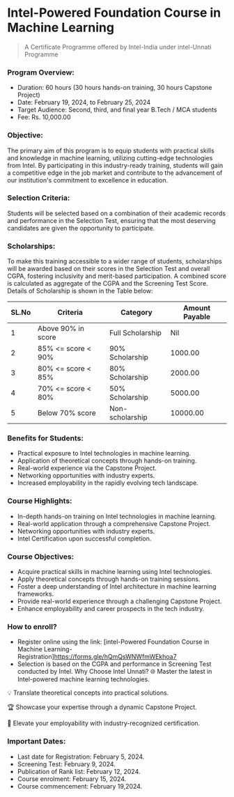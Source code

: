 # Intel-Powered Foundation Course in Machine Learning
> A Certificate Programme offered by Intel-India under intel-Unnati Programme

### Program Overview:

* Duration: 60 hours (30 hours hands-on training, 30 hours Capstone Project)
* Date: February 19, 2024, to February 25, 2024
* Target Audience: Second, third, and final year B.Tech / MCA students
* Fee: Rs. 10,000.00
### Objective:
The primary aim of this program is to equip students with practical skills and knowledge in machine learning, utilizing cutting-edge technologies from Intel. By participating in this industry-ready training, students will gain a competitive edge in the job market and contribute to the advancement of our institution's commitment to excellence in education.

### Selection Criteria:
Students will be selected based on a combination of their academic records and performance in the Selection Test, ensuring that the most deserving candidates are given the opportunity to participate.

### Scholarships:
To make this training accessible to a wider range of students, scholarships will be awarded based on their scores in the Selection Test and overall CGPA, fostering inclusivity and merit-based participation. A combined score is calculated as aggregate of the CGPA and the Screening Test Score. Details of Scholarship is shown in the Table below:


| SL.No | Criteria             | Category           | Amount Payable |
|-------|----------------------|--------------------|-----------------|
| 1     | Above 90% in score   | Full Scholarship   | Nil             |
| 2     | 85% <= score < 90%  | 90% Scholarship    | 1000.00         |
| 3     | 80% <= score < 85%   | 80% Scholarship    | 2000.00         |
| 4     | 70% <= score < 80%   | 50% Scholarship    | 5000.00         |
| 5     | Below 70% score      | Non-scholarship    | 10000.00        |

### Benefits for Students:

* Practical exposure to Intel technologies in machine learning.
* Application of theoretical concepts through hands-on training.
* Real-world experience via the Capstone Project.
* Networking opportunities with industry experts.
* Increased employability in the rapidly evolving tech landscape.

### Course Highlights:
*	In-depth hands-on training on Intel technologies in machine learning.
*	Real-world application through a comprehensive Capstone Project.
*	Networking opportunities with industry experts.
*	Intel Certification upon successful completion.

### Course Objectives:
*	Acquire practical skills in machine learning using Intel technologies.
*	Apply theoretical concepts through hands-on training sessions.
*	Foster a deep understanding of Intel architecture in machine learning frameworks.
*	Provide real-world experience through a challenging Capstone Project.
*	Enhance employability and career prospects in the tech industry.

### How to enroll?
* 	Register online using the link: [intel-Powered Foundation Course in Machine Learning- Registration]<https://forms.gle/hQmQsWNWfmWEkhoa7>
* 	Selection is based on the CGPA and performance in Screening Test conducted by Intel.
Why Choose Intel Unnati?
🌐 Master the latest in Intel-powered machine learning technologies.

💡 Translate theoretical concepts into practical solutions.

🏆 Showcase your expertise through a dynamic Capstone Project.

🚀 Elevate your employability with industry-recognized certification.

### Important Dates:

* Last date for Registration: February 5, 2024.
* Screening Test: February 9, 2024.
* Publication of Rank list: February 12, 2024.
* Course enrolment: February 15, 2024.
* Course commencement: February 19,2024.
